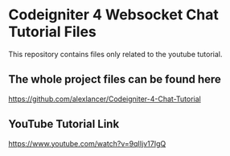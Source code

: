 # Codeigniter 4 Websocket Chat Tutorial Files
This repository contains files only related to the youtube tutorial. 

## The whole project files can be found here
https://github.com/alexlancer/Codeigniter-4-Chat-Tutorial

## YouTube Tutorial Link
https://www.youtube.com/watch?v=9qIIjv17IgQ
